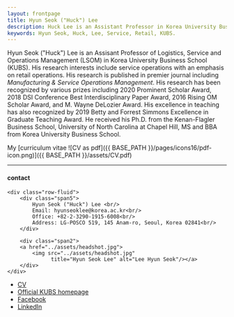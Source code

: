 ```yaml
---
layout: frontpage
title: Hyun Seok ("Huck") Lee
description: Huck Lee is an Assistant Professor in Korea University Business School. 
keywords: Hyun Seok, Huck, Lee, Service, Retail, KUBS.
---
```


Hyun Seok ("Huck") Lee is an Assisant Professor of Logistics, Service and Operations Management (LSOM) in Korea University Business School (KUBS). His research interests include service operations with an emphasis on retail operations. His research is published in premier journal including *Manufacturing & Service Operations Management*. His research has been recognized by various prizes including 2020 Prominent Scholar Award, 2018 DSI Conference Best Interdisciplinary Paper Award, 2016 Rising OM Scholar Award, and M. Wayne DeLozier Award. His excellence in teaching has also recognized by 2019 Betty and Forrest Simmons Excellence in Graduate Teaching Award. He received his Ph.D. from the Kenan-Flagler Business School, University of North Carolina at Chapel Hill, MS and BBA from Korea University Business School.

My [curriculum vitae ![CV as pdf]({{ BASE_PATH }}/pages/icons16/pdf-icon.png)]({{ BASE_PATH }}/assets/CV.pdf)<br/>


---


<div class="container">
<h4><a name="contact"></a>contact</h4>

    <div class="row-fluid">
        <div class="span5">
            Hyun Seok ("Huck") Lee <br/>
            Email: hyunseoklee@korea.ac.kr<br/>
            Office: +82-2-3290-1915-6008<br/>
            Address: LG-POSCO 519, 145 Anam-ro, Seoul, Korea 02841<br/>
        </div>

        <div class="span2">
        <a href="../assets/headshot.jpg">
            <img src="../assets/headshot.jpg"
                  title="Hyun Seok Lee" alt="Lee Hyun Seok"/></a>
        </div>
    </div>
</div>

<div class="navbar">
  <div class="navbar-inner">
      <ul class="nav">
          <li><a href="{{ BASE_PATH }}/assets/CV.pdf">CV</a></li>
          <li><a href="https://biz.korea.ac.kr/eng/professor/lsom">Official KUBS homepage</a></li>
          <li><a href="https://www.facebook.com/hyunseok1">Facebook</a></li>
          <li><a href="https://www.linkedin.com/in/hyun-seok-lee-1885083a/">LinkedIn</a></li>
      </ul>
  </div>
</div>
